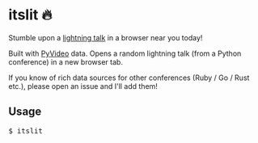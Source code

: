 # itslit 🔥

Stumble upon a [lightning talk](https://en.wikipedia.org/wiki/Lightning_talk) in a browser near you today!

Built with [PyVideo](https://github.com/pyvideo/data) data. Opens a random lightning talk (from a Python conference) in a new browser tab.

If you know of rich data sources for other conferences (Ruby / Go / Rust etc.), please open an issue and I'll add them!

## Usage

<pre>
$ itslit
</pre>
